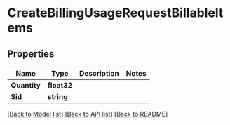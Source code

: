 # CreateBillingUsageRequestBillableItems

## Properties

Name | Type | Description | Notes
------------ | ------------- | ------------- | -------------
**Quantity** | **float32** |  |
**Sid** | **string** |  |

[[Back to Model list]](../README.md#documentation-for-models) [[Back to API list]](../README.md#documentation-for-api-endpoints) [[Back to README]](../README.md)


